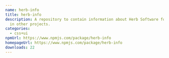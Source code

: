 ```yaml
---
name: herb-info
title: herb-info
description: A repository to contain information about Herb Software for usage
  in other projects.
categories:
  - css+ui
npmUrl: https://www.npmjs.com/package/herb-info
homepageUrl: https://www.npmjs.com/package/herb-info
downloads: 22
---
```

